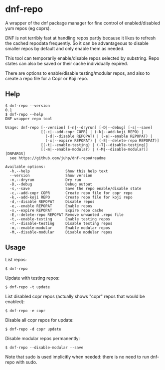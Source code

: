 # dnf-repo

A wrapper of the  dnf package manager for fine control of enabled/disabled yum repos (eg coprs).

DNF is not terribly fast at handling repos partly because it likes
to refresh the cached repodata frequently. So it can be advantageous
to disable smaller repos by default and only enable them as needed.

This tool can temporarily enable/disable repos selected by substring.
Repo states can also be saved or their cache individually expired.

There are options to enable/disable testing/modular repos,
and also to create a repo file for a Copr or Koji repo.

## Help

```shellsession
$ dnf-repo --version
0.1
$ dnf-repo --help
DNF wrapper repo tool

Usage: dnf-repo [--version] [-n|--dryrun] [-D|--debug] [-s|--save]
                [(-c|--add-copr COPR) | (-k|--add-koji REPO) |
                  (-d|--disable REPOPAT) | (-e|--enable REPOPAT) |
                  (-x|--expire REPOPAT) | (-E|--delete-repo REPOPAT)]
                [(-t|--enable-testing) | (-T|--disable-testing)]
                [(-m|--enable-modular) | (-M|--disable-modular)] [DNFARGS]
  see https://github.com/juhp/dnf-repo#readme

Available options:
  -h,--help                Show this help text
  --version                Show version
  -n,--dryrun              Dry run
  -D,--debug               Debug output
  -s,--save                Save the repo enable/disable state
  -c,--add-copr COPR       Create repo file for copr repo
  -k,--add-koji REPO       Create repo file for koji repo
  -d,--disable REPOPAT     Disable repos
  -e,--enable REPOPAT      Enable repos
  -x,--expire REPOPAT      Expire repo cache
  -E,--delete-repo REPOPAT Remove unwanted .repo file
  -t,--enable-testing      Enable testing repos
  -T,--disable-testing     Disable testing repos
  -m,--enable-modular      Enable modular repos
  -M,--disable-modular     Disable modular repos
```

## Usage
List repos:
```shellsession
$ dnf-repo
```

Update with testing repos:
```shellsession
$ dnf-repo -t update
```

List disabled copr repos (actually shows "copr" repos that would be enabled):
```shellsession
$ dnf-repo -e copr
```

Disable all copr repos for update:
```shellsession
$ dnf-repo -d copr update
```

Disable modular repos permanently:
```shellsession
$ dnf-repo --disable-modular --save
```

Note that sudo is used implicitly when needed:
there is no need to run dnf-repo with sudo.
